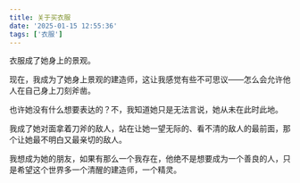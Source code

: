 ```yaml
---
title: 关于买衣服
date: '2025-01-15 12:55:36'
tags: ['衣服']
---
```


衣服成了她身上的景观。

现在，我成为了她身上景观的建造师，这让我感觉有些不可思议——怎么会允许他人在自己身上刀刻斧凿。

也许她没有什么想要表达的？不，我知道她只是无法言说，她从未在此时此地。

我成了她对面拿着刀斧的敌人，站在让她一望无际的、看不清的敌人的最前面，那个让她最不明白又最亲切的敌人。

我想成为她的朋友，如果有那么一个我存在，他绝不是想要成为一个善良的人，只是希望这个世界多一个清醒的建造师，一个精灵。
